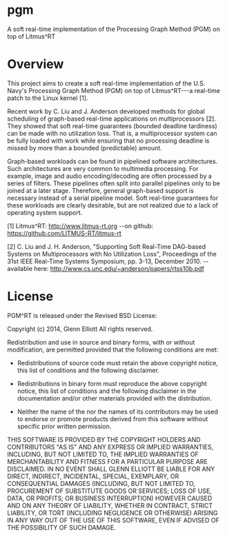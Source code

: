 pgm
===

A soft real-time implementation of the Processing Graph Method (PGM) on top of Litmus^RT

Overview
========

This project aims to create a soft real-time implementation of the U.S. Navy's
Processing Graph Method (PGM) on top of Litmus^RT---a real-time patch to the
Linux kernel [1].

Recent work by C. Liu and J. Anderson developed methods for global scheduling
of graph-based real-time applications on multiprocessors [2]. They showed
that soft real-time guarantees (bounded deadline tardiness) can be made with
no utilization loss. That is, a multiprocessor system can be fully loaded
with work while ensuring that no processing deadline is missed by more than
a bounded (predictable) amount.

Graph-based workloads can be found in pipelined software architectures. Such
architectures are very common to multimedia processing. For example, image and
audio encoding/decoding are often processed by a series of filters. These
pipelines often split into parallel pipelines only to be joined at a later
stage. Therefore, general graph-based support is necessary instead of a
serial pipeline model. Soft real-time guarantees for these workloads are
clearly desirable, but are not realized due to a lack of operating system
support.

[1] Litmus^RT: http://www.litmus-rt.org
--on github: https://github.com/LITMUS-RT/litmus-rt

[2] C. Liu and J. H. Anderson, "Supporting Soft Real-Time DAG-based Systems on
Multiprocessors with No Utilization Loss", Proceedings of the 31st IEEE Real-Time
Systems Symposium, pp. 3-13, December 2010.
--available here: http://www.cs.unc.edu/~anderson/papers/rtss10b.pdf

License
=======

PGM^RT is released under the Revised BSD License:

Copyright (c) 2014, Glenn Elliott
All rights reserved.

Redistribution and use in source and binary forms, with or without
modification, are permitted provided that the following conditions are met:

* Redistributions of source code must retain the above copyright
  notice, this list of conditions and the following disclaimer.

* Redistributions in binary form must reproduce the above copyright
  notice, this list of conditions and the following disclaimer in the
  documentation and/or other materials provided with the distribution.

* Neither the name of the <organization> nor the
  names of its contributors may be used to endorse or promote products
  derived from this software without specific prior written permission.

THIS SOFTWARE IS PROVIDED BY THE COPYRIGHT HOLDERS AND CONTRIBUTORS "AS IS" AND
ANY EXPRESS OR IMPLIED WARRANTIES, INCLUDING, BUT NOT LIMITED TO, THE IMPLIED
WARRANTIES OF MERCHANTABILITY AND FITNESS FOR A PARTICULAR PURPOSE ARE
DISCLAIMED. IN NO EVENT SHALL GLENN ELLIOTT BE LIABLE FOR ANY
DIRECT, INDIRECT, INCIDENTAL, SPECIAL, EXEMPLARY, OR CONSEQUENTIAL DAMAGES
(INCLUDING, BUT NOT LIMITED TO, PROCUREMENT OF SUBSTITUTE GOODS OR SERVICES;
LOSS OF USE, DATA, OR PROFITS; OR BUSINESS INTERRUPTION) HOWEVER CAUSED AND
ON ANY THEORY OF LIABILITY, WHETHER IN CONTRACT, STRICT LIABILITY, OR TORT
(INCLUDING NEGLIGENCE OR OTHERWISE) ARISING IN ANY WAY OUT OF THE USE OF THIS
SOFTWARE, EVEN IF ADVISED OF THE POSSIBILITY OF SUCH DAMAGE.
